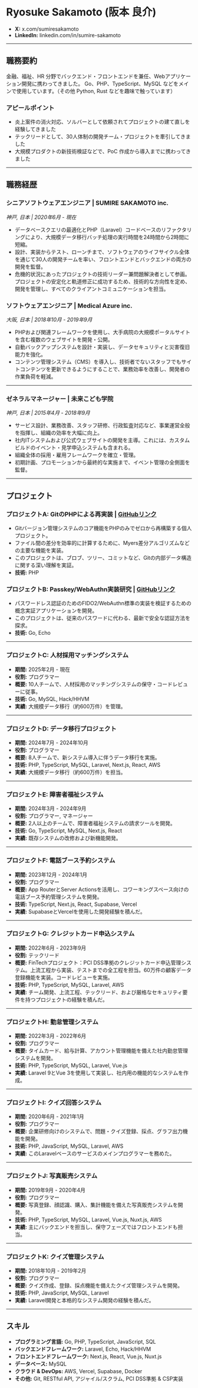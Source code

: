 # Ryosuke Sakamoto (阪本 良介)

*   **X:** x.com/sumiresakamoto
*   **LinkedIn:** linkedin.com/in/sumire-sakamoto

---

## 職務要約

金融、福祉、HR 分野でバックエンド・フロントエンドを兼任、Webアプリケーション開発に携わってきました。
Go、PHP、TypeScript、MySQL などをメインで使用しています。（その他 Python, Rust などを趣味で触っています）

### アピールポイント
- 炎上案件の消火対応、ソルバーとして依頼されてプロジェクトの建て直しを経験してきました
- テックリードとして、30人体制の開発チーム・プロジェクトを牽引してきました
- 大規模プロダクトの新技術検証などで、PoC 作成から導入までに携わってきました

---

## 職務経歴

### **シニアソフトウェアエンジニア** | SUMIRE SAKAMOTO inc.
*神戸, 日本 | 2020年6月 - 現在*

*   データベースクエリの最適化とPHP（Laravel）コードベースのリファクタリングにより、大規模データ移行バッチ処理の実行時間を24時間から2時間に短縮。
*   設計、実装からテスト、ローンチまで、ソフトウェアのライフサイクル全体を通じて30人の開発チームを率い、フロントエンドとバックエンドの両方の開発を監督。
*   危機的状況にあったプロジェクトの技術リーダー兼問題解決者として参画。プロジェクトの安定化と軌道修正に成功するため、技術的な方向性を定め、開発を管理し、すべてのクライアントコミュニケーションを担当。


### **ソフトウェアエンジニア** | Medical Azure inc.
*大阪, 日本 | 2018年10月 - 2019年9月*

*   PHPおよび関連フレームワークを使用し、大手病院の大規模ポータルサイトを含む複数のウェブサイトを開発・公開。
*   自動バックアップシステムを設計・実装し、データセキュリティと災害復旧能力を強化。
*   コンテンツ管理システム（CMS）を導入し、技術者でないスタッフでもサイトコンテンツを更新できるようにすることで、業務効率を改善し、開発者の作業負荷を軽減。

---

### **ゼネラルマネージャー** | 未来こども学院
*神戸, 日本 | 2015年4月 - 2018年9月*

*   サービス設計、業務改善、スタッフ研修、行政監査対応など、事業運営全般を指揮し、組織の効率を大幅に向上。
*   社内ITシステムおよび公式ウェブサイトの開発を主導。これには、カスタムビルドのイベント・見学申込システムも含まれる。
*   組織全体の採用・雇用フレームワークを確立・管理。
*   初期計画、プロモーションから最終的な実施まで、イベント管理の全側面を監督。


---

## プロジェクト

### **プロジェクトA: GitのPHPによる再実装** | [GitHubリンク](https://github.com/sumiredc/phpgit)

*   Gitバージョン管理システムのコア機能をPHPのみでゼロから再構築する個人プロジェクト。
*   ファイル間の差分を効率的に計算するために、Myers差分アルゴリズムなどの主要な機能を実装。
*   このプロジェクトは、ブロブ、ツリー、コミットなど、Gitの内部データ構造に関する深い理解を実証。
*   **技術:** PHP

### **プロジェクトB: Passkey/WebAuthn実装研究** | [GitHubリンク](https://github.com/sumiredc/webauthn)

*   パスワードレス認証のためのFIDO2/WebAuthn標準の実装を検証するための概念実証アプリケーションを開発。
*   このプロジェクトは、従来のパスワードに代わる、最新で安全な認証方法を探求。
*   **技術:** Go, Echo

---

### **プロジェクトC: 人材採用マッチングシステム**
*   **期間:** 2025年2月 - 現在
*   **役割:** プログラマー
*   **概要:** 10人チームで、人材採用のマッチングシステムの保守・コードレビューに従事。
*   **技術:** Go, MySQL, Hack/HHVM
*   **実績:** 大規模データ移行（約600万件）を管理。

---

### **プロジェクトD: データ移行プロジェクト**
*   **期間:** 2024年7月 - 2024年10月
*   **役割:** プログラマー
*   **概要:** 8人チームで、新システム導入に伴うデータ移行を実施。
*   **技術:** PHP, TypeScript, MySQL, Laravel, Next.js, React, AWS
*   **実績:** 大規模データ移行（約600万件）を担当。

---

### **プロジェクトE: 障害者福祉システム**
*   **期間:** 2024年3月 - 2024年9月
*   **役割:** プログラマー, マネージャー
*   **概要:** 2人以上のチームで、障害者福祉システムの請求ツールを開発。
*   **技術:** Go, TypeScript, MySQL, Next.js, React
*   **実績:** 既存システムの改修および新機能開発。

---

### **プロジェクトF: 電話ブース予約システム**
*   **期間:** 2023年12月 - 2024年1月
*   **役割:** プログラマー
*   **概要:** App RouterとServer Actionsを活用し、コワーキングスペース向けの電話ブース予約管理システムを開発。
*   **技術:** TypeScript, Next.js, React, Supabase, Vercel
*   **実績:** SupabaseとVercelを使用した開発経験を積んだ。

---

### **プロジェクトG: クレジットカード申込システム**
*   **期間:** 2022年6月 - 2023年9月
*   **役割:** テックリード
*   **概要:** FinTechプロジェクト：PCI DSS準拠のクレジットカード申込管理システム。上流工程から実装、テストまでの全工程を担当。60万件の顧客データ登録機能を実装。コードレビューを実施。
*   **技術:** PHP, TypeScript, MySQL, Laravel, AWS
*   **実績:** チーム開発、上流工程、テックリード、および厳格なセキュリティ要件を持つプロジェクトの経験を積んだ。

---

### **プロジェクトH: 勤怠管理システム**
*   **期間:** 2022年3月 - 2022年6月
*   **役割:** プログラマー
*   **概要:** タイムカード、給与計算、アカウント管理機能を備えた社内勤怠管理システムを開発。
*   **技術:** PHP, TypeScript, MySQL, Laravel, Vue.js
*   **実績:** Laravel 9とVue 3を使用して実装し、社内用の機能的なシステムを作成。

---

### **プロジェクトI: クイズ回答システム**
*   **期間:** 2020年6月 - 2021年1月
*   **役割:** プログラマー
*   **概要:** 企業研修向けのシステムで、問題・クイズ登録、採点、グラフ出力機能を開発。
*   **技術:** PHP, JavaScript, MySQL, Laravel, AWS
*   **実績:** このLaravelベースのサービスのメインプログラマーを務めた。

---

### **プロジェクトJ: 写真販売システム**
*   **期間:** 2019年9月 - 2020年4月
*   **役割:** プログラマー
*   **概要:** 写真登録、顔認識、購入、集計機能を備えた写真販売システムを開発。
*   **技術:** PHP, TypeScript, MySQL, Laravel, Vue.js, Nuxt.js, AWS
*   **実績:** 主にバックエンドを担当し、保守フェーズではフロントエンドも担当。

---

### **プロジェクトK: クイズ管理システム**
*   **期間:** 2018年10月 - 2019年2月
*   **役割:** プログラマー
*   **概要:** クイズ作成、登録、採点機能を備えたクイズ管理システムを開発。
*   **技術:** PHP, JavaScript, MySQL, Laravel
*   **実績:** Laravel開発と本格的なシステム開発の経験を積んだ。


---

## スキル

*   **プログラミング言語:** Go, PHP, TypeScript, JavaScript, SQL
*   **バックエンドフレームワーク:** Laravel, Echo, Hack/HHVM
*   **フロントエンドフレームワーク:** Next.js, React, Vue.js, Nuxt.js
*   **データベース:** MySQL
*   **クラウド & DevOps:** AWS, Vercel, Supabase, Docker
*   **その他:** Git, RESTful API, アジャイル/スクラム, PCI DSS準拠 & CSP実装
